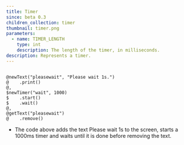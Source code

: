 ```yaml
---
title: Timer
since: beta 0.3
children_collection: timer
thumbnail: timer.png
parameters:
  - name: TIMER_LENGTH
    type: int
    description: The length of the timer, in milliseconds.
description: Represents a timer.
---
```


<!--more-->

<pre><code class="language-diff-javascript diff-highlight try-true">
@newText("pleasewait", "Please wait 1s.")
@    .print()
@,
$newTimer("wait", 1000)
$    .start()
$    .wait()
@,
@getText("pleasewait")
@    .remove()
</code></pre>

+ The code above adds the text Please wait 1s to the screen, starts a 1000ms timer and waits until it is done before removing the text.
